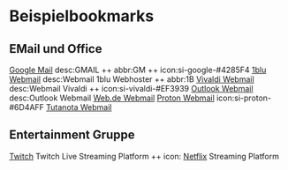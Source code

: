 # Beispielbookmarks

## EMail und Office
[Google Mail](https://mail.google.com) desc:GMAIL ++ abbr:GM ++ icon:si-google-#4285F4
[1blu Webmail](https://webmail.1blu.de/) desc:Webmail 1blu Webhoster ++ abbr:1B
[Vivaldi Webmail](https://webmail.vivaldi.net) desc:Webmail Vivaldi ++ icon:si-vivaldi-#EF3939
[Outlook Webmail](https://www.outlook.com) desc:Outlook Webmail
[Web.de Webmail](https://www.web.de)
[Proton Webmail](https://proton.me/) icon:si-proton-#6D4AFF
[Tutanota Webmail](https://tuta.com/de/)

## Entertainment Gruppe
[Twitch](https://www.twitch.tv) Twitch Live Streaming Platform ++ icon:
[Netflix](https://www.netflix.com/de) Streaming Platform